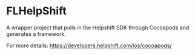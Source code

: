 FLHelpShift
===============

A wrapper project that pulls in the Helpshift SDK through Cocoapods and generates a framework.

For more details: https://developers.helpshift.com/ios/cocoapods/

